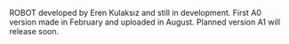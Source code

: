 ROBOT developed by Eren Kulaksız and still in development.
First A0 version made in February and uploaded in August.
Planned version A1 will release soon.
